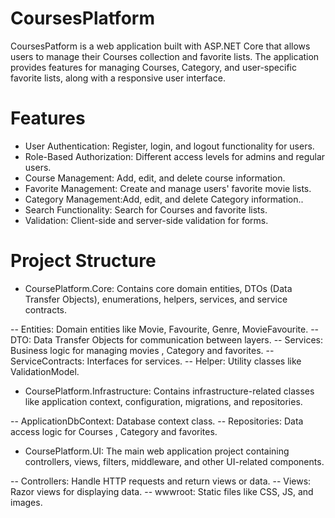 # CoursesPlatform
CoursesPatform is a web application built with ASP.NET Core that allows users to manage their Courses collection and favorite lists. The application provides features for managing Courses, Category, and user-specific favorite lists, along with a responsive user interface.

# Features
* User Authentication: Register, login, and logout functionality for users.
* Role-Based Authorization: Different access levels for admins and regular users.
* Course Management: Add, edit, and delete course information.
* Favorite Management: Create and manage users' favorite movie lists.
* Category  Management:Add, edit, and delete Category information..
* Search Functionality: Search for Courses and favorite lists.
* Validation: Client-side and server-side validation for forms.

# Project Structure
* CoursePlatform.Core: Contains core domain entities, DTOs (Data Transfer Objects), enumerations, helpers, services, and service contracts.

-- Entities: Domain entities like Movie, Favourite, Genre, MovieFavourite.
-- DTO: Data Transfer Objects for communication between layers.
-- Services: Business logic for managing movies , Category  and favorites.
-- ServiceContracts: Interfaces for services.
-- Helper: Utility classes like ValidationModel.

* CoursePlatform.Infrastructure: Contains infrastructure-related classes like application context, configuration, migrations, and repositories.

-- ApplicationDbContext: Database context class.
-- Repositories: Data access logic for Courses , Category and favorites.
  
* CoursePlatform.UI: The main web application project containing controllers, views, filters, middleware, and other UI-related components.

-- Controllers: Handle HTTP requests and return views or data.
-- Views: Razor views for displaying data.
-- wwwroot: Static files like CSS, JS, and images.
